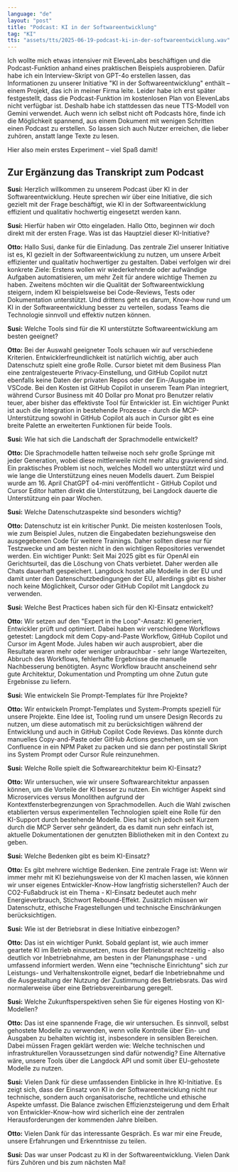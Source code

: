 ```yaml
---
language: "de"
layout: "post"
title: "Podcast: KI in der Softwareentwicklung"
tag: "KI"
tts: "assets/tts/2025-06-19-podcast-ki-in-der-softwareentwicklung.wav"
---
```


Ich wollte mich etwas intensiver mit ElevenLabs beschäftigen und die Podcast-Funktion anhand eines praktischen Beispiels ausprobieren. Dafür habe ich ein Interview-Skript von GPT-4o erstellen lassen, das Informationen zu unserer Initiative "KI in der Softwareentwicklung" enthält – einem Projekt, das ich in meiner Firma leite.
Leider habe ich erst später festgestellt, dass die Podcast-Funktion im kostenlosen Plan von ElevenLabs nicht verfügbar ist. Deshalb habe ich stattdessen das neue TTS-Modell von Gemini verwendet.
Auch wenn ich selbst nicht oft Podcasts höre, finde ich die Möglichkeit spannend, aus einem Dokument mit wenigen Schritten einen Podcast zu erstellen. So lassen sich auch Nutzer erreichen, die lieber zuhören, anstatt lange Texte zu lesen.

Hier also mein erstes Experiment – viel Spaß damit!

<!--more-->

## Zur Ergänzung das Transkript zum Podcast

**Susi:** Herzlich willkommen zu unserem Podcast über KI in der Softwareentwicklung. Heute sprechen wir über eine Initiative, die sich gezielt mit der Frage beschäftigt, wie KI in der Softwareentwicklung effizient und qualitativ hochwertig eingesetzt werden kann.

**Susi:** Hierfür haben wir Otto eingeladen. Hallo Otto, beginnen wir doch direkt mit der ersten Frage. Was ist das Hauptziel dieser KI-Initiative?

**Otto:** Hallo Susi, danke für die Einladung. Das zentrale Ziel unserer Initiative ist es, KI gezielt in der Softwareentwicklung zu nutzen, um unsere Arbeit effizienter und qualitativ hochwertiger zu gestalten. Dabei verfolgen wir drei konkrete Ziele: Erstens wollen wir wiederkehrende oder aufwändige Aufgaben automatisieren, um mehr Zeit für andere wichtige Themen zu haben. Zweitens möchten wir die Qualität der Softwareentwicklung steigern, indem KI beispielsweise bei Code-Reviews, Tests oder Dokumentation unterstützt. Und drittens geht es darum, Know-how rund um KI in der Softwareentwicklung besser zu verteilen, sodass Teams die Technologie sinnvoll und effektiv nutzen können.

**Susi:** Welche Tools sind für die KI unterstützte Softwareentwicklung am besten geeignet?

**Otto:** Bei der Auswahl geeigneter Tools schauen wir auf verschiedene Kriterien. Entwicklerfreundlichkeit ist natürlich wichtig, aber auch Datenschutz spielt eine große Rolle. Cursor bietet mit dem Business Plan eine zentralgesteuerte Privacy-Einstellung, und GitHub Copilot nutzt ebenfalls keine Daten der privaten Repos oder der Ein-/Ausgabe im VSCode. Bei den Kosten ist GitHub Copilot in unserem Team Plan integriert, während Cursor Business mit 40 Dollar pro Monat pro Benutzer relativ teuer, aber bisher das effektivste Tool für Entwickler ist. Ein wichtiger Punkt ist auch die Integration in bestehende Prozesse - durch die MCP-Unterstützung sowohl in GitHub Copilot als auch in Cursor gibt es eine breite Palette an erweiterten Funktionen für beide Tools.

**Susi:** Wie hat sich die Landschaft der Sprachmodelle entwickelt?

**Otto:** Die Sprachmodelle hatten teilweise noch sehr große Sprünge mit jeder Generation, wobei diese mittlerweile nicht mehr allzu gravierend sind. Ein praktisches Problem ist noch, welches Modell wo unterstützt wird und wie lange die Unterstützung eines neuen Modells dauert. Zum Beispiel wurde am 16. April ChatGPT o4-mini veröffentlicht - GitHub Copilot und Cursor Editor hatten direkt die Unterstützung, bei Langdock dauerte die Unterstützung ein paar Wochen.

**Susi:** Welche Datenschutzaspekte sind besonders wichtig?

**Otto:** Datenschutz ist ein kritischer Punkt. Die meisten kostenlosen Tools, wie zum Beispiel Jules, nutzen die Eingabedaten beziehungsweise den ausgegebenen Code für weitere Trainings. Daher sollten diese nur für Testzwecke und am besten nicht in den wichtigen Repositories verwendet werden. Ein wichtiger Punkt: Seit Mai 2025 gibt es für OpenAI ein Gerichtsurteil, das die Löschung von Chats verbietet. Daher werden alle Chats dauerhaft gespeichert. Langdock hostet alle Modelle in der EU und damit unter den Datenschutzbedingungen der EU, allerdings gibt es bisher noch keine Möglichkeit, Cursor oder GitHub Copilot mit Langdock zu verwenden.

**Susi:** Welche Best Practices haben sich für den KI-Einsatz entwickelt?

**Otto:** Wir setzen auf den "Expert in the Loop"-Ansatz: KI generiert, Entwickler prüft und optimiert. Dabei haben wir verschiedene Workflows getestet: Langdock mit dem Copy-and-Paste Workflow, GitHub Copilot und Cursor im Agent Mode. Jules haben wir auch ausprobiert, aber die Resultate waren mehr oder weniger unbrauchbar - sehr lange Wartezeiten, Abbruch des Workflows, fehlerhafte Ergebnisse die manuelle Nachbesserung benötigten. Async Workflow braucht anscheinend sehr gute Architektur, Dokumentation und Prompting um ohne Zutun gute Ergebnisse zu liefern.

**Susi:** Wie entwickeln Sie Prompt-Templates für Ihre Projekte?

**Otto:** Wir entwickeln Prompt-Templates und System-Prompts speziell für unsere Projekte. Eine Idee ist, Tooling rund um unsere Design Records zu nutzen, um diese automatisch mit zu berücksichtigen während der Entwicklung und auch in GitHub Copilot Code Reviews. Das könnte durch manuelles Copy-and-Paste oder GitHub Actions geschehen, um sie von Confluence in ein NPM Paket zu packen und sie dann per postinstall Skript ins System Prompt oder Cursor Rule reinzunehmen.

**Susi:** Welche Rolle spielt die Softwarearchitektur beim KI-Einsatz?

**Otto:** Wir untersuchen, wie wir unsere Softwarearchitektur anpassen können, um die Vorteile der KI besser zu nutzen. Ein wichtiger Aspekt sind Microservices versus Monolithen aufgrund der Kontextfensterbegrenzungen von Sprachmodellen. Auch die Wahl zwischen etablierten versus experimentellen Technologien spielt eine Rolle für den KI-Support durch bestehende Modelle. Dies hat sich jedoch seit Kurzem durch die MCP Server sehr geändert, da es damit nun sehr einfach ist, aktuelle Dokumentationen der genutzten Bibliotheken mit in den Context zu geben.

**Susi:** Welche Bedenken gibt es beim KI-Einsatz?

**Otto:** Es gibt mehrere wichtige Bedenken. Eine zentrale Frage ist: Wenn wir immer mehr mit KI beziehungsweise von der KI machen lassen, wie können wir unser eigenes Entwickler-Know-How langfristig sicherstellen? Auch der CO2-Fußabdruck ist ein Thema - KI-Einsatz bedeutet auch mehr Energieverbrauch, Stichwort Rebound-Effekt. Zusätzlich müssen wir Datenschutz, ethische Fragestellungen und technische Einschränkungen berücksichtigen.

**Susi:** Wie ist der Betriebsrat in diese Initiative einbezogen?

**Otto:** Das ist ein wichtiger Punkt. Sobald geplant ist, wie auch immer geartete KI im Betrieb einzusetzen, muss der Betriebsrat rechtzeitig - also deutlich vor Inbetriebnahme, am besten in der Planungsphase - und umfassend informiert werden. Wenn eine "technische Einrichtung" sich zur Leistungs- und Verhaltenskontrolle eignet, bedarf die Inbetriebnahme und die Ausgestaltung der Nutzung der Zustimmung des Betriebsrats. Das wird normalerweise über eine Betriebsvereinbarung geregelt.

**Susi:** Welche Zukunftsperspektiven sehen Sie für eigenes Hosting von KI-Modellen?

**Otto:** Das ist eine spannende Frage, die wir untersuchen. Es sinnvoll, selbst gehostete Modelle zu verwenden, wenn volle Kontrolle über Ein- und Ausgaben zu behalten wichtig ist, insbesondere in sensiblen Bereichen. Dabei müssen Fragen geklärt werden wie: Welche technischen und infrastrukturellen Voraussetzungen sind dafür notwendig? Eine Alternative wäre, unsere Tools über die Langdock API und somit über EU-gehostete Modelle zu nutzen.

**Susi:** Vielen Dank für diese umfassenden Einblicke in Ihre KI-Initiative. Es zeigt sich, dass der Einsatz von KI in der Softwareentwicklung nicht nur technische, sondern auch organisatorische, rechtliche und ethische Aspekte umfasst. Die Balance zwischen Effizienzsteigerung und dem Erhalt von Entwickler-Know-how wird sicherlich eine der zentralen Herausforderungen der kommenden Jahre bleiben.

**Otto:** Vielen Dank für das interessante Gespräch. Es war mir eine Freude, unsere Erfahrungen und Erkenntnisse zu teilen.

**Susi:** Das war unser Podcast zu KI in der Softwareentwicklung. Vielen Dank fürs Zuhören und bis zum nächsten Mal!
